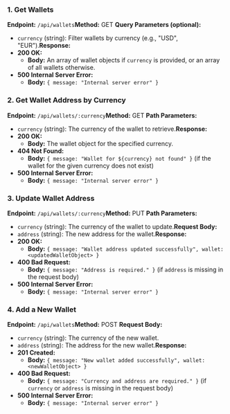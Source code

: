 ### **1\. Get Wallets**

**Endpoint:** `/api/wallets`**Method:** GET **Query Parameters (optional):**

- `currency` (string): Filter wallets by currency (e.g., "USD", "EUR").**Response:**
- **200 OK:**
  - **Body:** An array of wallet objects if `currency` is provided, or an array of all wallets otherwise.
- **500 Internal Server Error:**
  - **Body:** `{ message: "Internal server error" }`

### **2\. Get Wallet Address by Currency**

**Endpoint:** `/api/wallets/:currency`**Method:** GET **Path Parameters:**

- `currency` (string): The currency of the wallet to retrieve.**Response:**
- **200 OK:**
  - **Body:** The wallet object for the specified currency.
- **404 Not Found:**
  - **Body:** `{ message: "Wallet for ${currency} not found" }` (if the wallet for the given currency does not exist)
- **500 Internal Server Error:**
  - **Body:** `{ message: "Internal server error" }`

### **3\. Update Wallet Address**

**Endpoint:** `/api/wallets/:currency`**Method:** PUT **Path Parameters:**

- `currency` (string): The currency of the wallet to update.**Request Body:**
- `address` (string): The new address for the wallet.**Response:**
- **200 OK:**
  - **Body:** `{ message: "Wallet address updated successfully", wallet: <updatedWalletObject> }`
- **400 Bad Request:**
  - **Body:** `{ message: "Address is required." }` (if `address` is missing in the request body)
- **500 Internal Server Error:**
  - **Body:** `{ message: "Internal server error" }`

### **4\. Add a New Wallet**

**Endpoint:** `/api/wallets`**Method:** POST **Request Body:**

- `currency` (string): The currency of the new wallet.
- `address` (string): The address for the new wallet.**Response:**
- **201 Created:**
  - **Body:** `{ message: "New wallet added successfully", wallet: <newWalletObject> }`
- **400 Bad Request:**
  - **Body:** `{ message: "Currency and address are required." }` (if `currency` or `address` is missing in the request body)
- **500 Internal Server Error:**
  - **Body:** `{ message: "Internal server error" }`
